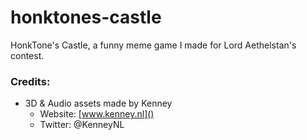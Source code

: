 # honktones-castle
HonkTone's Castle, a funny meme game I made for Lord Aethelstan's contest. 

### Credits:
* 3D & Audio assets made by Kenney
  * Website: [www.kenney.nl]()
  * Twitter: @KenneyNL
